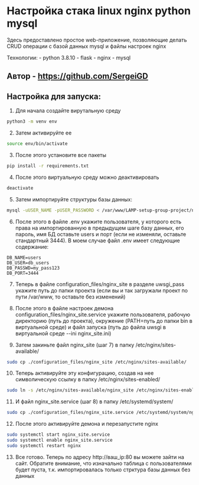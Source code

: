 # Настройка стака linux nginx python mysql

Здесь предоставлено простое web-приложение, позволяющие делать CRUD операции с базой данных mysql и файлы настроек nginx

Технологии:
    - python 3.8.10
    - flask
    - nginx
    - mysql

## Автор - https://github.com/SergeiGD

## Настройка для запуска:

1) Для начала создайте вирутальную среду

```bash
python3 -m venv env
```

2) Затем активируйте ее

```bash
source env/bin/activate
```

3) После этого установите все пакеты

```bash
pip install -r requirements.txt
```

4) После этого виртуальную среду можно деактивировать

```bash
deactivate 
```

5) Затем импортируйте структуры базы данных:

```bash
mysql -uUSER_NAME -pUSER_PASSWORD < /var/www/LAMP-setup-group-project/nginx_python_mysql/database_structure.sql 
```

6) После этого в файле .env укажите пользователя, у которого есть права на импортированную в предыдущем шаге базу данных, его пароль, имя БД оставьте users и порт (если не изменяли, оставьте стандартный 3444). В моем случае файл .env имеет следующие содержание:

```
DB_NAME=users
DB_USER=db_users
DB_PASSWD=my_pass123
DB_PORT=3444
```

7) Теперь в файле configuration_files/nginx_site в разделе uwsgi_pass укажите путь до папки проекта (если вы и так загружали проект по пути /var/www, то оставьте без изменений)

8) После этого в файле настроек демона configuration_files/nginx_site.service укажите пользователя, рабочую директорию (путь до проекта), окружение (PATH=путь до папки bin в виртуальной среде) и файл запуска (путь до файла uwsgi в виртуальной среде --ini nginx_site.ini)

9) Затем закиньте файл nginx_site (шаг 7) в папку /etc/nginx/sites-available/

```bash
sudo cp ./configuration_files/nginx_site /etc/nginx/sites-available/
```

10) Теперь активируйте эту конфигурацию, создав на нее символическую ссылку в папку /etc/nginx/sites-enabled/

```bash
sudo ln -s /etc/nginx/sites-available/nginx_site /etc/nginx/sites-enabled/nginx_site
```

11) И файл nginx_site.service (шаг 8) в папку /etc/systemd/system/

```bash
sudo cp ./configuration_files/nginx_site.service /etc/systemd/system/nginx_site.service
```

12) После этого активируйте демона и перезапустите nginx

```bash
sudo systemctl start nginx_site.service
sudo systemctl enable nginx_site.service
sudo systemctl restart nginx
```

13) Все готово. Теперь по адресу http://ваш_ip:80 вы можете зайти на сайт. Обратите внимание, что изначально таблица с пользователями будет пуста, т.к. импортировалась только стрктура базы данных без данных
